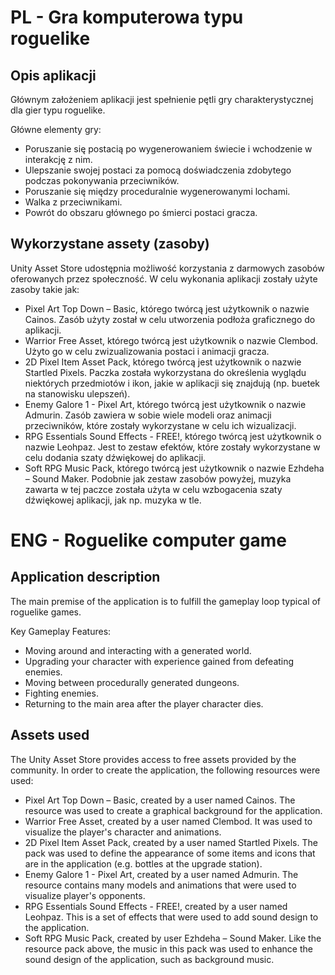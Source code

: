# PL - Gra komputerowa typu roguelike


## Opis aplikacji
Głównym założeniem aplikacji jest spełnienie pętli gry charakterystycznej dla gier typu roguelike.

Główne elementy gry:
* Poruszanie się postacią po wygenerowaniem świecie i wchodzenie w interakcję z nim.
* Ulepszanie swojej postaci za pomocą doświadczenia zdobytego podczas pokonywania przeciwników.
* Poruszanie się między proceduralnie wygenerowanymi lochami.
* Walka z przeciwnikami.
* Powrót do obszaru głównego po śmierci postaci gracza.


## Wykorzystane assety (zasoby)
Unity Asset Store udostępnia możliwość korzystania z darmowych zasobów oferowanych przez społeczność. 
W celu wykonania aplikacji zostały użyte zasoby takie jak:
* Pixel Art Top Down – Basic, którego twórcą jest użytkownik o nazwie Cainos. Zasób użyty został w celu utworzenia podłoża graficznego do aplikacji.
* Warrior Free Asset, którego twórcą jest użytkownik o nazwie Clembod. Użyto go w celu zwizualizowania postaci i animacji gracza.
* 2D Pixel Item Asset Pack, którego twórcą jest użytkownik o nazwie Startled Pixels. Paczka została wykorzystana do określenia wyglądu niektórych przedmiotów i ikon, jakie w aplikacji się znajdują (np. buetek na stanowisku ulepszeń).
* Enemy Galore 1 - Pixel Art, którego twórcą jest użytkownik o nazwie Admurin. Zasób zawiera w sobie wiele modeli oraz animacji przeciwników, które zostały wykorzystane w celu ich wizualizacji.
* RPG Essentials Sound Effects - FREE!, którego twórcą jest użytkownik o nazwie Leohpaz. Jest to zestaw efektów, które zostały wykorzystane w celu dodania szaty dźwiękowej do aplikacji.
* Soft RPG Music Pack, którego twórcą jest użytkownik o nazwie Ezhdeha – Sound Maker. Podobnie jak zestaw zasobów powyżej, muzyka zawarta w tej paczce została użyta w celu wzbogacenia szaty dźwiękowej aplikacji, jak np. muzyka w tle.


# ENG - Roguelike computer game


## Application description
The main premise of the application is to fulfill the gameplay loop typical of roguelike games.

Key Gameplay Features:
* Moving around and interacting with a generated world.
* Upgrading your character with experience gained from defeating enemies.
* Moving between procedurally generated dungeons.
* Fighting enemies.
* Returning to the main area after the player character dies.


## Assets used
The Unity Asset Store provides access to free assets provided by the community.
In order to create the application, the following resources were used:
* Pixel Art Top Down – Basic, created by a user named Cainos. The resource was used to create a graphical background for the application.
* Warrior Free Asset, created by a user named Clembod. It was used to visualize the player's character and animations.
* 2D Pixel Item Asset Pack, created by a user named Startled Pixels. The pack was used to define the appearance of some items and icons that are in the application (e.g. bottles at the upgrade station).
* Enemy Galore 1 - Pixel Art, created by a user named Admurin. The resource contains many models and animations that were used to visualize player's opponents.
* RPG Essentials Sound Effects - FREE!, created by a user named Leohpaz. This is a set of effects that were used to add sound design to the application.
* Soft RPG Music Pack, created by user Ezhdeha – Sound Maker. Like the resource pack above, the music in this pack was used to enhance the sound design of the application, such as background music.
